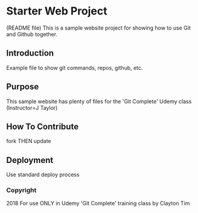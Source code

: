 # Starter Web Project
(README file)
This is a sample website project for showing how to use Git and Github together.

## Introduction

Example file to show git commands, repos, github, etc.

## Purpose

This sample website has plenty of files for the 'Git Complete' Udemy class (Instructor=J Taylor)

## How To Contribute

fork THEN update

## Deployment

Use standard deploy process

### Copyright

2018 For use ONLY in Udemy 'Git Complete' training class by Clayton Tim